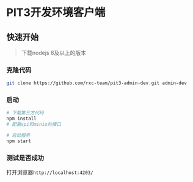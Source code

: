 # PIT3开发环境客户端

## 快速开始

>下载nodejs 8及以上的版本

### 克隆代码
```bash
git clone https://github.com/rxc-team/pit3-admin-dev.git admin-dev
```

### 启动
```bash
# 下载第三方代码
npm install
# 配置api和minio的接口

# 启动服务
npm start
```

### 测试是否成功
打开浏览器`http://localhost:4203/`

